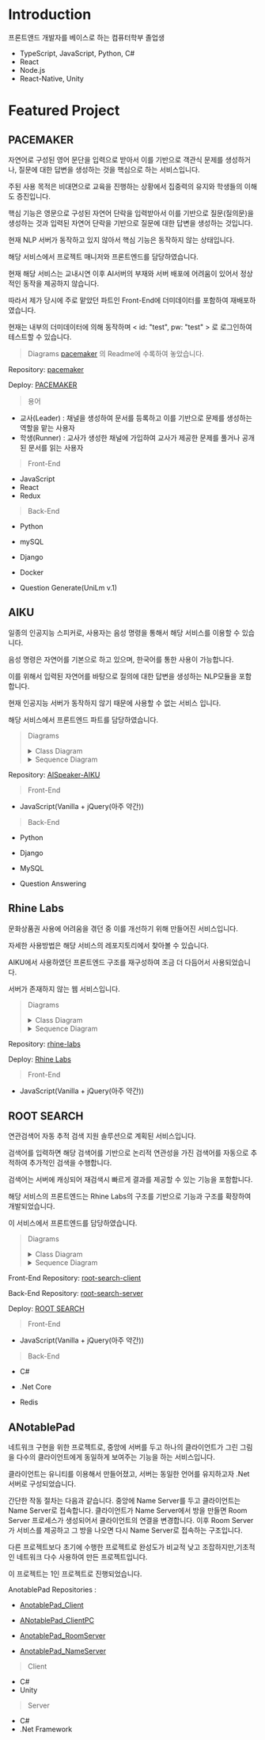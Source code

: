 # Introduction

프론트앤드 개발자를 베이스로 하는 컴퓨터학부 졸업생

- TypeScript, JavaScript, Python, C#
- React
- Node.js
- React-Native, Unity

# Featured Project

## PACEMAKER

자연어로 구성된 영어 문단을 입력으로 받아서 이를 기반으로 객관식 문제를 생성하거나, 질문에 대한 답변을 생성하는 것을 핵심으로 하는 서비스입니다.

주된 사용 목적은 비대면으로 교육을 진행하는 상황에서 집중력의 유지와 학생들의 이해도 증진입니다.

핵심 기능은 영문으로 구성된 자연어 단락을 입력받아서 이를 기반으로 질문(질의문)을 생성하는 것과 입력된 자연어 단락을 기반으로 질문에 대한 답변을 생성하는 것입니다.

현재 NLP 서버가 동작하고 있지 않아서 핵심 기능은 동작하지 않는 상태입니다.

해당 서비스에서 프로젝트 매니저와 프론트엔드를 담당하였습니다.

현재 해당 서비스는 교내시연 이후 AI서버의 부재와 서버 배포에 어려움이 있어서 정상적인 동작을 제공하지 않습니다.

따라서 제가 당시에 주로 맡았던 파트인 Front-End에 더미데이터를 포함하여 재배포하였습니다.

현재는 내부의 더미데이터에 의해 동작하며 < id: "test", pw: "test" > 로 로그인하여 테스트할 수 있습니다.

> Diagrams
[pacemaker][pacemaker-repo] 의 Readme에 수록하여 놓았습니다.

Repository: [pacemaker][pacemaker-repo]

Deploy: [PACEMAKER][pacemaker-domo]

[pacemaker-repo]: https://github.com/KLumy/pacemaker-spa-client
[pacemaker-domo]: https://klumy.github.io/pacemaker-spa-client/

> 용어

- 교사(Leader) : 채널을 생성하여 문서를 등록하고 이를 기반으로 문제를 생성하는 역할을 맡는 사용자
- 학생(Runner) : 교사가 생성한 채널에 가입하여 교사가 제공한 문제를 풀거나 공개된 문서를 읽는 사용자

> Front-End

- JavaScript
- React
- Redux

> Back-End

- Python

- mySQL

- Django

- Docker

- Question Generate(UniLm v.1)

## AIKU

일종의 인공지능 스피커로, 사용자는 음성 명령을 통해서 해당 서비스를 이용할 수 있습니다.

음성 명령은 자연어를 기본으로 하고 있으며, 한국어를 통한 사용이 가능합니다.

이를 위해서 입력된 자연어를 바탕으로 질의에 대한 답변을 생성하는 NLP모듈을 포함합니다.

현재 인공지능 서버가 동작하지 않기 때문에 사용할 수 없는 서비스 입니다.

해당 서비스에서 프론트엔드 파트를 담당하였습니다.

> Diagrams
    <details>
        <summary>Class Diagram</summary>
        <img src="https://user-images.githubusercontent.com/30566564/123922273-d37d0200-d9c2-11eb-9c24-6e9f6de2fa6e.jpg" alt="Web ClassDiagram" style="zoom:80%;" />
    </details>
    <details>
        <summary>Sequence Diagram</summary>
        <img src="https://user-images.githubusercontent.com/30566564/123922282-d5df5c00-d9c2-11eb-9843-a3c7bb775cd8.jpg" alt="Event Loop old" style="zoom:80%;" />
    </details>


Repository: [AISpeaker-AIKU](https://github.com/KLumy/AISpeaker)

> Front-End

- JavaScript(Vanilla + jQuery(아주 약간))

> Back-End

- Python

- Django

- MySQL

- Question Answering

## Rhine Labs

문화상품권 사용에 어려움을 겪던 중 이를 개선하기 위해 만들어진 서비스입니다.

자세한 사용방법은 해당 서비스의 레포지토리에서 찾아볼 수 있습니다.

AIKU에서 사용하였던 프론트엔드 구조를 재구성하여 조금 더 다듬어서 사용되었습니다.

서버가 존재하지 않는 웹 서비스입니다.


> Diagrams
    <details>
        <summary>Class Diagram</summary>
        <img src="https://user-images.githubusercontent.com/30566564/123922374-ee4f7680-d9c2-11eb-9b7a-54d7b681c31f.jpg" alt="ClassDiagram" style="zoom:80%;" />
    </details>
    <details>
        <summary>Sequence Diagram</summary>
        <img src="https://user-images.githubusercontent.com/30566564/123922383-f14a6700-d9c2-11eb-8e7c-dd60283ea6b1.jpg" alt="EventFlow" style="zoom:80%;" />
        <img src="https://user-images.githubusercontent.com/30566564/123922392-f3acc100-d9c2-11eb-9633-b9f3b81a6fc6.jpg" alt="MakeGiftcard" style="zoom:80%;" />
    </details>


Repository: [rhine-labs][rhine-labs-repo]

Deploy: [Rhine Labs][rhine-labs]

[rhine-labs-repo]: https://github.com/KLumy/RhineLabs
[rhine-labs]: https://rhinelab-toolbox.netlify.app/

> Front-End

- JavaScript(Vanilla + jQuery(아주 약간))

## ROOT SEARCH

연관검색어 자동 추적 검색 지원 솔루션으로 계획된 서비스입니다.

검색어를 입력하면 해당 검색어를 기반으로 논리적 연관성을 가진 검색어를 자동으로 추적하여 추가적인 검색을 수행합니다.

검색어는 서버에 캐싱되어 재검색시 빠르게 결과를 제공할 수 있는 기능을 포함합니다.

해당 서비스의 프론트엔드는 Rhine Labs의 구조를 기반으로 기능과 구조를 확장하여 개발되었습니다.

이 서비스에서 프론트엔드를 담당하였습니다.


> Diagrams
    <details>
        <summary>Class Diagram</summary>
        <img src="https://user-images.githubusercontent.com/30566564/123922094-a92b4480-d9c2-11eb-8431-cf24ef041e5b.jpg" alt="ClassDiagram" style="zoom:80%;" />
    </details>
    <details>
        <summary>Sequence Diagram</summary>
        <img src="https://user-images.githubusercontent.com/30566564/123922157-b6483380-d9c2-11eb-9ba9-25b58ce7deb9.jpg" alt="SearchKeyword" style="zoom:80%;" />
    </details>
    
Front-End Repository: [root-search-client][root-search-client-repo]

Back-End Repository: [root-search-server][root-search-server-reop]

Deploy: [ROOT SEARCH][root-search]

[root-search-client-repo]: https://github.com/RootSearch/root-search-client
[root-search-server-reop]: https://github.com/RootSearch/root-search-server
[root-search]: https://rootsearch.github.io/root-search-client/

> Front-End

- JavaScript(Vanilla + jQuery(아주 약간))

> Back-End

- C#

- .Net Core

- Redis

## ANotablePad

네트워크 구현을 위한 프로젝트로, 중앙에 서버를 두고 하나의 클라이언트가 그린 그림을 다수의 클라이언트에게 동일하게 보여주는 기능을 하는 서비스입니다.

클라이언트는 유니티를 이용해서 만들어졌고, 서버는 동일한 언어를 유지하고자 .Net 서버로 구성되었습니다.

간단한 작동 절차는 다음과 같습니다. 중앙에 Name Server를 두고 클라이언트는 Name Server로 접속합니다. 클라이언트가 Name Server에서 방을 만들면 Room Server 프로세스가 생성되어서 클라이언트의 연결을 변경합니다. 이후 Room Server가 서비스를 제공하고 그 방을 나오면 다시 Name Server로 접속하는 구조입니다.

다른 프로젝트보다 초기에 수행한 프로젝트로 완성도가 비교적 낮고 조잡하지만,기초적인 네트워크  다수 사용하여 만든 프로젝트입니다.

이 프로젝트는 1인 프로젝트로 진행되었습니다.

AnotablePad Repositories :

- [AnotablePad_Client](https://github.com/KLumy/AnotablePad_Client)

- [ANotablePad_ClientPC](https://github.com/KLumy/ANotablePad_ClientPC)

- [AnotablePad_RoomServer](https://github.com/KLumy/AnotablePad_RoomServer)

- [AnotablePad_NameServer](https://github.com/KLumy/AnotablePad_NameServer)

> Client

- C#
- Unity

> Server

- C#
- .Net Framework
